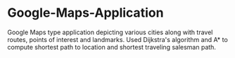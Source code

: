 # Google-Maps-Application
Google Maps type application depicting various cities along with travel routes, points of interest and landmarks. Used Dijkstra's algorithm and A* to compute shortest path to location and shortest traveling salesman path. 
